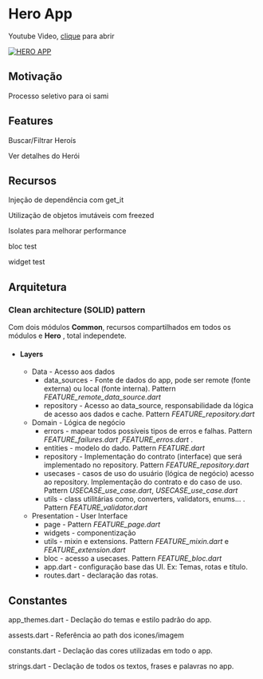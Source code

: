 # Hero App
Youtube Video, [clique](https://www.youtube.com/watch?v=cRwaaP_j_ng) para abrir

[![HERO APP](http://img.youtube.com/vi/cRwaaP_j_ng/0.jpg)](http://www.youtube.com/watch?v=cRwaaP_j_ng)


## Motivação
Processo seletivo para oi sami

## Features
Buscar/Filtrar Heroís

Ver detalhes do Herói

## Recursos
 Injeção de dependência com get_it
 
 Utilização de objetos imutáveis com freezed
 
 Isolates para melhorar performance
 
 bloc test
 
 widget test
 


## Arquitetura
### Clean architecture  (SOLID) pattern

Com dois módulos **Common**, recursos compartilhados em todos os módulos e **Hero** , total independete.

- #### Layers
	-  Data - Acesso aos dados
		- data_sources - Fonte de dados do app, pode ser remote (fonte externa) ou local (fonte interna). Pattern *FEATURE_remote_data_source.dart*
		- repository - Acesso ao data_source, responsabilidade da lógica de acesso aos dados e cache. Pattern *FEATURE_repository.dart*
	- Domain - Lógica de negócio
		- errors - mapear todos possíveis tipos de erros e falhas. Pattern *FEATURE_failures.dart* ,*FEATURE_erros.dart* .
		- entities - modelo do dado. Pattern *FEATURE.dart*
		- repository - Implementação do contrato (interface) que será implementado no repository. Pattern *FEATURE_repository.dart*
		- usecases - casos de uso do usuário (lógica de negócio) acesso ao repository. Implementação do contrato e do caso de uso. Pattern *USECASE_use_case.dart*, *USECASE_use_case.dart*
		- utils - class utilitárias como, converters, validators, enums... . Pattern *FEATURE_validator.dart*
	- Presentation - User Interface
		- page - Pattern *FEATURE_page.dart*
		- widgets - componentização
		- utils - mixin e extensions. Pattern *FEATURE_mixin.dart* e *FEATURE_extension.dart*
		- bloc - acesso a usecases. Pattern *FEATURE_bloc.dart*
		- app.dart  - configuração base das UI. Ex: Temas, rotas e título. 
		- routes.dart - declaração das rotas.

## Constantes
 app_themes.dart - Declação do temas e estilo padrão do app.
 
 assests.dart - Referência ao path dos icones/imagem
 
 constants.dart - Declação das cores utilizadas em todo o app.
 
 strings.dart - Declação de todos os textos, frases e palavras no app.






